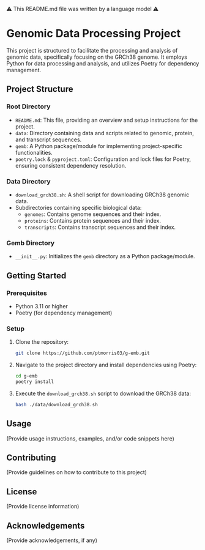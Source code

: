 ⚠️ This README.md file was written by a language model ⚠️

# Genomic Data Processing Project

This project is structured to facilitate the processing and analysis of genomic data, specifically focusing on the GRCh38 genome. It employs Python for data processing and analysis, and utilizes Poetry for dependency management.

## Project Structure

### Root Directory
- `README.md`: This file, providing an overview and setup instructions for the project.
- `data`: Directory containing data and scripts related to genomic, protein, and transcript sequences.
- `gemb`: A Python package/module for implementing project-specific functionalities.
- `poetry.lock` & `pyproject.toml`: Configuration and lock files for Poetry, ensuring consistent dependency resolution.

### Data Directory
- `download_grch38.sh`: A shell script for downloading GRCh38 genomic data.
- Subdirectories containing specific biological data:
  - `genomes`: Contains genome sequences and their index.
  - `proteins`: Contains protein sequences and their index.
  - `transcripts`: Contains transcript sequences and their index.

### Gemb Directory
- `__init__.py`: Initializes the `gemb` directory as a Python package/module.

## Getting Started

### Prerequisites
- Python 3.11 or higher
- Poetry (for dependency management)

### Setup
1. Clone the repository:
   ```sh
   git clone https://github.com/ptmorris03/g-emb.git 
   ```
2. Navigate to the project directory and install dependencies using Poetry:
   ```sh
   cd g-emb 
   poetry install
   ```
3. Execute the `download_grch38.sh` script to download the GRCh38 data:
   ```sh
   bash ./data/download_grch38.sh
   ```

## Usage
(Provide usage instructions, examples, and/or code snippets here)

## Contributing
(Provide guidelines on how to contribute to this project)

## License
(Provide license information)

## Acknowledgements
(Provide acknowledgements, if any)

